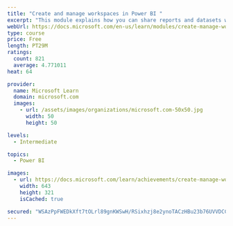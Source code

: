 ```yaml
---
title: "Create and manage workspaces in Power BI "
excerpt: "This module explains how you can share reports and datasets with your users and how to create a deployment strategy that makes sense for you and your organization. Furthermore, you will learn about data lineage in Microsoft Power BI."
webUrl: https://docs.microsoft.com/en-us/learn/modules/create-manage-workspaces-power-bi/
type: course
price: Free
length: PT29M
ratings:
  count: 821
  average: 4.771011
heat: 64

provider:
  name: Microsoft Learn
  domain: microsoft.com
  images:
    - url: /assets/images/organizations/microsoft.com-50x50.jpg
      width: 50
      height: 50

levels:
  - Intermediate

topics:
  - Power BI

images:
  - url: https://docs.microsoft.com/learn/achievements/create-manage-workspaces-power-bi-social.png
    width: 643
    height: 321
    isCached: true

secured: "WSAzPpFWEDkXft7tOLrl89gnKWSwH/RSixhzj8e2ynoTACzHBu23b76UVVDCC0gxXtehKlXLZS1Npj4s2b1twEaqXuw55DqC9oCF6cQMHiqjUTvAXJY/2baMVV0cxBseeqVTghRvRqwSKnnLQNzoTPgF8s4QTPZzHl3urAtNQi71GimGYpYyzmxeV2/Lxhl5oXzEOX9VvbtHG22O5CJ/DiWdRJcIJQebL+wCYCtLbMkCuvukLi0tTqn7jTr7ZKmzPjFYiBdzDqn5gX+DWZ7K37uoJFhU+8s2a0TuzlFZVnEFpGhN/GYEeuu6HyXaiatWRkHk+pgeRsmNeMuGBYPSgb6SMRI+9KROb614OP+R/9ZFbZCRZ3AtZqnOddV1p7c5ogaw4vpao+gG2vPsqC3+3WjhdALK+o92U6bTJwUO1gY=;rOKcy7tY7OhZwDij+1aZNg=="
---
```


